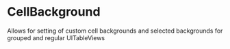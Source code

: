 CellBackground
==============

Allows for setting of custom cell backgrounds and selected backgrounds for grouped and regular UITableViews